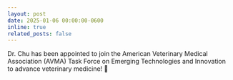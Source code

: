 ```yaml
---
layout: post
date: 2025-01-06 00:00:00-0600
inline: true
related_posts: false
---
```


Dr. Chu has been appointed to join the American Veterinary Medical Association (AVMA) Task Force on Emerging Technologies and Innovation to advance veterinary medicine! 🎉